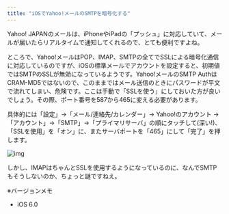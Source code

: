 ```yaml
---
title: "iOSでYahoo!メールのSMTPを暗号化する"
---
```


Yahoo! JAPANのメールは、iPhoneやiPadの「プッシュ」に対応していて、メールが届いたらリアルタイムで通知してくれるので、とても便利ですよね。

ところで、Yahoo!メールはPOP、IMAP、SMTPの全てでSSLによる暗号化通信に対応しているのですが、iOSの標準メールでアカウントを設定すると、初期値ではSMTPのSSLが無効になっているようです。Yahoo!メールのSMTP AuthはCRAM-MD5ではないので、このままではメール送信のときにパスワードが平文で流れてしまい、危険です。ここは手動で「SSLを使う」にしておいた方が良いでしょう。その際、ポート番号を587から465に変える必要があります。

具体的には「設定」→「メール/連絡先/カレンダー」→ Yahoo!のアカウント →「アカウント」→「SMTP」→「プライマリサーバ」の順にタッチして(深い!)、「SSLを使用」を「オン」に、またサーバポートを「465」にして「完了」を押します。

![img](img/20121028-001.png)

しかし、IMAPはちゃんとSSLを使用するようになっているのに、なんでSMTPもそうしないのか、ちょっと謎ですねえ。

※バージョンメモ

- iOS 6.0

